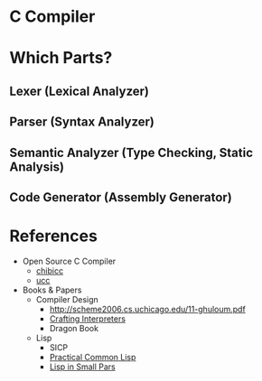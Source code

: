 # C Compiler

# Which Parts?

## Lexer (Lexical Analyzer)

## Parser (Syntax Analyzer)

## Semantic Analyzer (Type Checking, Static Analysis)

## Code Generator (Assembly Generator)

# References
- Open Source C Compiler
  - [chibicc](https://github.com/rui314/chibicc)
  - [ucc](https://github.com/sheisc/ucc162.3)
- Books & Papers
  - Compiler Design
    - http://scheme2006.cs.uchicago.edu/11-ghuloum.pdf
    - [Crafting Interpreters](https://craftinginterpreters.com/contents.html)
    - Dragon Book
  - Lisp
    - SICP
    - [Practical Common Lisp](https://gigamonkeys.com/book/)
    - [Lisp in Small Pars](http://lisp.plasticki.com/)